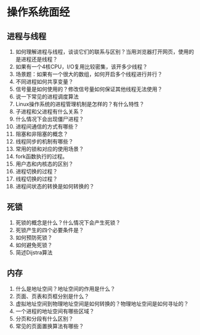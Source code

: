 # 操作系统面经

## 进程与线程
1. 如何理解进程与线程，谈谈它们的联系与区别？当用浏览器打开网页，使用的是进程还是线程？
2. 如果有一个4核CPU，I/O复用比较密集，该开多少线程？
3. 场景题：如果有一个很大的数组，如何开启多个线程进行并行？
4. 不同进程如何共享变量？
5. 信号量是如何使用的？修改信号量如何保证其他线程无法使用？
6. 说一下常见的进程调度算法
7. Linux操作系统的进程管理机制是怎样的？有什么特性？
8. 子进程和父进程有什么关系？
9. 什么情况下会出现僵尸进程？
10. 进程间通信的方式有哪些？
11. 阻塞和非阻塞的概念？
12. 线程同步的机制有哪些？
13. 常用的锁和对应的使用场景？
14. fork函数执行的过程。
15. 用户态和内核态的区别？
16. 进程切换的过程？
17. 线程切换的过程？
18. 进程间状态的转换是如何转换的？

## 死锁
1. 死锁的概念是什么？什么情况下会产生死锁？
2. 死锁产生的四个必要条件是？
3. 如何预防死锁？
4. 如何避免死锁？
5. 简述Dijstra算法

## 内存
1. 什么是地址空间？地址空间的作用是什么？
2. 页面、页表和页框分别是什么？
3. 虚拟地址空间到物理地址空间是如何转换的？物理地址空间是如何寻址的？
4. 一个进程的地址空间有哪些区域？
5. 分页和分段有什么区别？
6. 常见的页面置换算法有哪些？